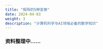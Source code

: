 ```yaml
---
title: "矩阵的5种变换"
date: 2024-04-03
weight: 3
description: "计算机科学与AI领域必备的数学知识"
---
```


### 资料整理中......